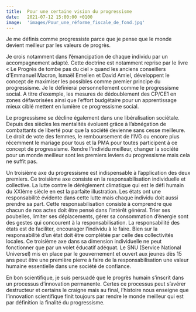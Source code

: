 ```yaml
---
title:  Pour une certaine vision du progressisme
date:   2021-07-12 15:00:00 +0100
image:  'images/Pour_une_réforme_fiscale_de_fond.jpg'
---
```

Je me définis comme progressiste parce que je pense que le monde devient meilleur par les valeurs de progrès. 


Je crois notamment dans l’émancipation de chaque individu par un accompagnement adapté. Cette doctrine est notamment reprise par le livre « Le Progrès de tombe pas du ciel » quand les anciens conseillers d’Emmanuel Macron, Ismaël Emelien et David Amiel, développent le concept de maximiser les possibles comme premier principe du progressisme. Je le définierai personnellement comme le progressisme social. A titre d’exemple, les mesures de dédoublement des CP/CE1 en zones défavorisées ainsi que l’effort budgétaire pour un apprentissage mieux ciblé mettent en lumière ce progressisme social.


Le progressisme se décline également dans une libéralisation sociétale. Depuis des siècles les mentalités évoluent grâce à l’abnégation de combattants de liberté pour que la société devienne sans cesse meilleure. Le droit de vote des femmes, le remboursement de l’IVG ou encore plus récemment le mariage pour tous et la PMA pour toutes participent à ce concept de progressisme. Rendre l’individu meilleur, changer la société pour un monde meilleur sont les premiers leviers du progressisme mais cela ne suffit pas.


Un troisième axe du progressisme est indispensable à l’application des deux premiers. Ce troisième axe consiste en la responsabilisation individuelle et collective. La lutte contre le dérèglement climatique qui est le défi humain du XXIème siècle en est la parfaite illustration. Les états ont une responsabilité évidente dans cette lutte mais chaque individu doit aussi prendre sa part. Cette responsabilisation consiste à comprendre que chacun de nos actes doit être pensé dans l’intérêt général. Trier ses poubelles, limiter ses déplacements, gérer sa consommation d’énergie sont des gestes qui concourent à la responsabilisation. La responsabilité des états est de faciliter, encourager l’individu à le faire. Bien sur la responsabilité d’un état doit être complétée par celle des collectivités locales. Ce troisième axe dans sa dimension individuelle ne peut fonctionner que par un volet éducatif adéquat. Le SNU (Service National Universel) mis en place par le gouvernement et ouvert aux jeunes dès 15 ans peut être une première pierre à faire de la responsabilisation une valeur humaine essentielle dans une société de confiance.


En bon scientifique, je suis persuadé que le progrès humain s’inscrit dans un processus d’innovation permanente. Certes ce processus peut s’avérer destructeur et certains le craigne mais au final, l’histoire nous enseigne que l’innovation scientifique finit toujours par rendre le monde meilleur qui est par définition la finalité du progressisme.
